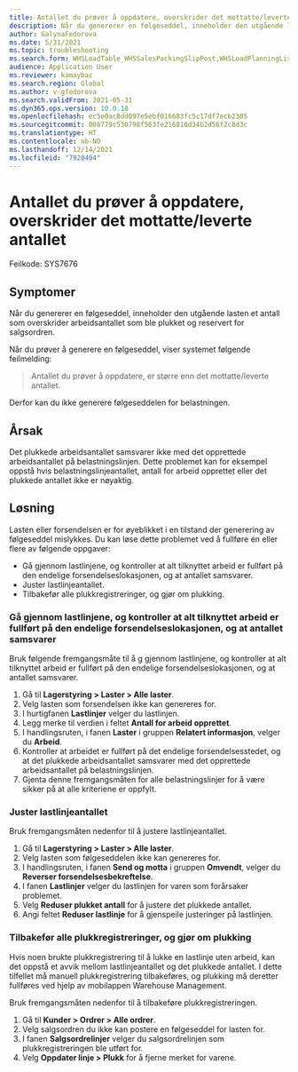 ```yaml
---
title: Antallet du prøver å oppdatere, overskrider det mottatte/leverte antallet.
description: Når du genererer en følgeseddel, inneholder den utgående lasten et antall som overskrider arbeidsantallet som ble plukket og reservert for salgsordren.
author: GalynaFedorova
ms.date: 5/31/2021
ms.topic: troubleshooting
ms.search.form: WHSLoadTable_WHSSalesPackingSlipPost,WHSLoadPlanningListPage_WHSSalesPackingSlipPost,WHSLoadPlanningWorkbench_WHSSalesPackingSlipPost
audience: Application User
ms.reviewer: kamaybac
ms.search.region: Global
ms.author: v-gfedorova
ms.search.validFrom: 2021-05-31
ms.dyn365.ops.version: 10.0.18
ms.openlocfilehash: ec5e0ac8dd097e5ebf016683fc5c17df7ecb2305
ms.sourcegitcommit: 008779c530798f563fe216810d34b2d56f2c8d3c
ms.translationtype: HT
ms.contentlocale: nb-NO
ms.lasthandoff: 12/14/2021
ms.locfileid: "7920404"
---
```

# <a name="quantity-that-youre-trying-to-update-exceeds-the-receiveddelivered-quantity"></a>Antallet du prøver å oppdatere, overskrider det mottatte/leverte antallet

Feilkode: SYS7676

## <a name="symptoms"></a>Symptomer

Når du genererer en følgeseddel, inneholder den utgående lasten et antall som overskrider arbeidsantallet som ble plukket og reservert for salgsordren.

Når du prøver å generere en følgeseddel, viser systemet følgende feilmelding:

> Antallet du prøver å oppdatere, er større enn det mottatte/leverte antallet.

Derfor kan du ikke generere følgeseddelen for belastningen.

## <a name="cause"></a>Årsak

Det plukkede arbeidsantallet samsvarer ikke med det opprettede arbeidsantallet på belastningslinjen. Dette problemet kan for eksempel oppstå hvis belastningslinjeantallet, antall for arbeid opprettet eller det plukkede antallet ikke er nøyaktig.

## <a name="resolution"></a>Løsning

Lasten eller forsendelsen er for øyeblikket i en tilstand der generering av følgeseddel mislykkes. Du kan løse dette problemet ved å fullføre én eller flere av følgende oppgaver:

- Gå gjennom lastlinjene, og kontroller at alt tilknyttet arbeid er fullført på den endelige forsendelseslokasjonen, og at antallet samsvarer.
- Juster lastlinjeantallet.
- Tilbakefør alle plukkregistreringer, og gjør om plukking.

### <a name="review-your-load-lines-and-make-sure-that-all-the-related-work-has-been-completed-at-the-final-shipping-location-and-that-the-quantities-match"></a>Gå gjennom lastlinjene, og kontroller at alt tilknyttet arbeid er fullført på den endelige forsendelseslokasjonen, og at antallet samsvarer

Bruk følgende fremgangsmåte til å g gjennom lastlinjene, og kontroller at alt tilknyttet arbeid er fullført på den endelige forsendelseslokasjonen, og at antallet samsvarer.

1. Gå til **Lagerstyring \> Laster \> Alle laster**.
1. Velg lasten som forsendelsen ikke kan genereres for.
1. I hurtigfanen **Lastlinjer** velger du lastlinjen.
1. Legg merke til verdien i feltet **Antall for arbeid opprettet**.
1. I handlingsruten, i fanen **Laster** i gruppen **Relatert informasjon**, velger du **Arbeid**.
1. Kontroller at arbeidet er fullført på det endelige forsendelsesstedet, og at det plukkede arbeidsantallet samsvarer med det opprettede arbeidsantallet på belastningslinjen.
1. Gjenta denne fremgangsmåten for alle belastningslinjer for å være sikker på at alle kriteriene er oppfylt.

### <a name="adjust-the-load-line-quantity"></a>Juster lastlinjeantallet

Bruk fremgangsmåten nedenfor til å justere lastlinjeantallet.

1. Gå til **Lagerstyring \> Laster \> Alle laster**.
1. Velg lasten som følgeseddelen ikke kan genereres for.
1. I handlingsruten, i fanen **Send og motta** i gruppen **Omvendt**, velger du **Reverser forsendelsesbekreftelse**.
1. I fanen **Lastlinjer** velger du lastlinjen for varen som forårsaker problemet.
1. Velg **Reduser plukket antall** for å justere det plukkede antallet.
1. Angi feltet **Reduser lastlinje** for å gjenspeile justeringer på lastlinjen.

### <a name="reverse-all-pick-registrations-and-redo-picking"></a>Tilbakefør alle plukkregistreringer, og gjør om plukking

Hvis noen brukte plukkregistrering til å lukke en lastlinje uten arbeid, kan det oppstå et avvik mellom lastlinjeantallet og det plukkede antallet. I dette tilfellet må manuell plukkregistrering tilbakeføres, og plukking må deretter fullføres ved hjelp av mobilappen Warehouse Management.

Bruk fremgangsmåten nedenfor til å tilbakeføre plukkregistreringen.

1. Gå til **Kunder \> Ordrer \> Alle ordrer**.
1. Velg salgsordren du ikke kan postere en følgeseddel for lasten for.
1. I fanen **Salgsordrelinjer** velger du salgsordrelinjen som plukkregistreringen ble utført for.
1. Velg **Oppdater linje \> Plukk** for å fjerne merket for varene.

